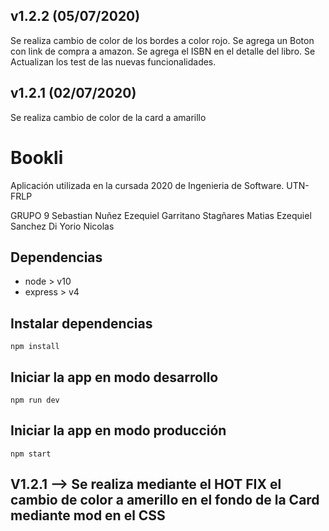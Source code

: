 ## v1.2.2 (05/07/2020)


  Se realiza cambio de color de los bordes a color rojo.
  Se agrega un Boton con link de compra a amazon. 
  Se agrega el ISBN en el detalle del libro.
  Se Actualizan los test de las nuevas funcionalidades. 




## v1.2.1 (02/07/2020)

  Se realiza cambio de color de la card a amarillo


# Bookli

Aplicación utilizada en la cursada 2020 de Ingenieria de Software. UTN-FRLP

GRUPO 9
Sebastian Nuñez 
Ezequiel Garritano Stagñares 
Matias Ezequiel Sanchez
Di Yorio Nicolas


## Dependencias

-   node > v10
-   express > v4

## Instalar dependencias

`npm install`

## Iniciar la app en modo desarrollo

`npm run dev`

## Iniciar la app en modo producción

`npm start`

## V1.2.1 --> Se realiza mediante el HOT FIX el cambio de color a amerillo en el fondo de la Card mediante mod en el CSS


